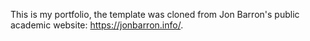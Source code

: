 This is my portfolio, the template was cloned from Jon Barron's public academic website: https://jonbarron.info/.
